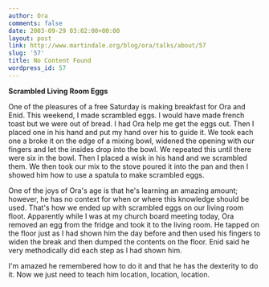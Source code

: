 ```yaml
---
author: Ora
comments: false
date: 2003-09-29 03:02:00+00:00
layout: post
link: http://www.martindale.org/blog/ora/talks/about/57
slug: '57'
title: No Content Found
wordpress_id: 57
---
```


**Scrambled Living Room Eggs**
  
One of the pleasures of a free Saturday is making breakfast for Ora and Enid. This weekend, I made scrambled eggs. I would have made french toast but we were out of bread. I had Ora help me get the eggs out. Then I placed one in his hand and put my hand over his to guide it. We took each one a broke it on the edge of a mixing bowl, widened the opening with our fingers and let the insides drop into the bowl. We repeated this until there were six in the bowl. Then I placed a wisk in his hand and we scrambled them. We then took our mix to the stove poured it into the pan and then I showed him how to use a spatula to make scrambled eggs.
  

  
One of the joys of Ora's age is that he's learning an amazing amount; however, he has no context for when or where this knowledge should be used. That's how we ended up with scrambled eggs on our living room floot. Apparently while I was at my church board meeting today, Ora removed an egg from the fridge and took it to the living room. He tapped on the floor just as I had shown him the day before and then used his fingers to widen the break and then dumped the contents on the floor. Enid said he very methodically did each step as I had shown him.
  

  
I'm amazed he remembered how to do it and that he has the dexterity to do it. Now we just need to teach him location, location, location.
